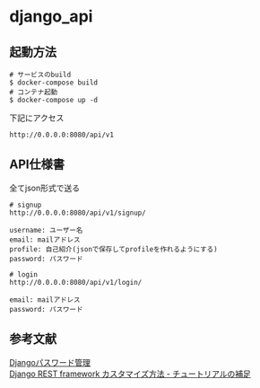 # django_api


##  起動方法

```
# サービスのbuild
$ docker-compose build
# コンテナ起動
$ docker-compose up -d
```

下記にアクセス

```
http://0.0.0.0:8080/api/v1
```

## API仕様書

全てjson形式で送る

```
# signup
http://0.0.0.0:8080/api/v1/signup/

username: ユーザー名
email: mailアドレス
profile: 自己紹介(jsonで保存してprofileを作れるようにする)
password: パスワード 
```

```
# login
http://0.0.0.0:8080/api/v1/login/

email: mailアドレス
password: パスワード
```

## 参考文献
[Djangoパスワード管理](https://code.i-harness.com/ja/docs/django~2.0/topics/auth/passwords)  
[Django REST framework カスタマイズ方法 - チュートリアルの補足](https://qiita.com/okoppe8/items/c58bb3faaf26c9e2f27f)
